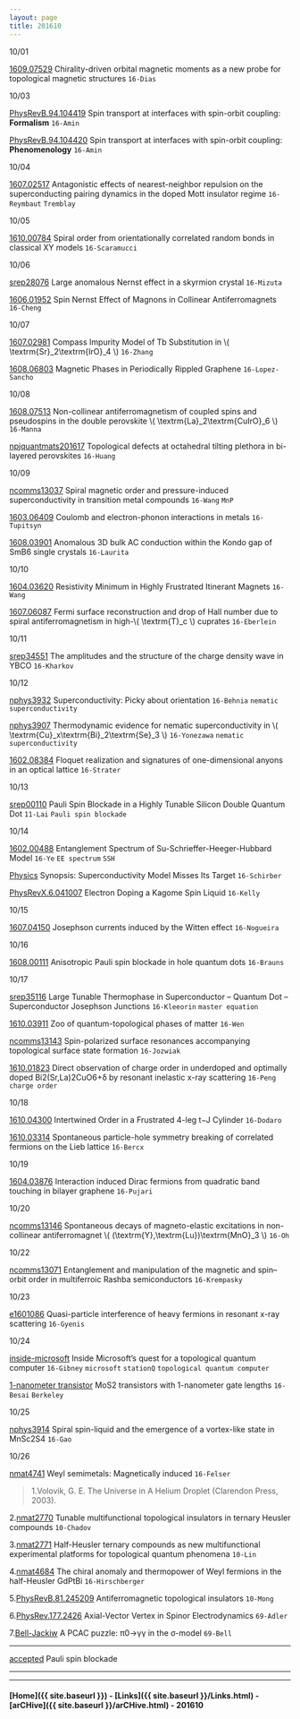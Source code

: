 ```yaml
---
layout: page
title: 201610
---
```



10/01


[1609.07529](https://arxiv.org/abs/1609.07529) Chirality-driven orbital magnetic moments as a new probe for topological magnetic structures `16-Dias`

10/03

[PhysRevB.94.104419](http://journals.aps.org/prb/abstract/10.1103/PhysRevB.94.104419) Spin transport at interfaces with spin-orbit coupling: **Formalism** `16-Amin`

[PhysRevB.94.104420](http://journals.aps.org/prb/abstract/10.1103/PhysRevB.94.104420) Spin transport at interfaces with spin-orbit coupling: **Phenomenology** `16-Amin`



10/04

[1607.02517](https://arxiv.org/abs/1607.02517) Antagonistic effects of nearest-neighbor repulsion on the superconducting pairing dynamics in the doped Mott insulator regime `16-Reymbaut` `Tremblay`

10/05

[1610.00784](https://arxiv.org/abs/1610.00784) Spiral order from orientationally correlated random bonds in classical XY models `16-Scaramucci`

10/06

[srep28076](http://www.nature.com/articles/srep28076) Large anomalous Nernst effect in a skyrmion crystal `16-Mizuta`

[1606.01952](https://arxiv.org/abs/1606.01952) Spin Nernst Effect of Magnons in Collinear Antiferromagnets `16-Cheng`

10/07

[1607.02981](https://arxiv.org/abs/1607.02981) Compass Impurity Model of Tb Substitution in \\( \textrm{Sr}_2\textrm{IrO}_4 \\) `16-Zhang`

[1608.06803](https://arxiv.org/abs/1608.06803) Magnetic Phases in Periodically Rippled Graphene `16-Lopez-Sancho`

10/08

[1608.07513](https://arxiv.org/abs/1608.07513) Non-collinear antiferromagnetism of coupled spins and pseudospins in the double perovskite \\( \textrm{La}_2\textrm{CuIrO}_6 \\) `16-Manna`

[npjquantmats201617](http://www.nature.com/articles/npjquantmats201617) Topological defects at octahedral tilting plethora in bi-layered perovskites `16-Huang`

10/09

[ncomms13037](http://www.nature.com/articles/ncomms13037) Spiral magnetic order and pressure-induced superconductivity in transition metal compounds `16-Wang` `MnP`

[1603.06409](https://arxiv.org/abs/1603.06409) Coulomb and electron-phonon interactions in metals `16-Tupitsyn`

[1608.03901](https://arxiv.org/abs/1608.03901) Anomalous 3D bulk AC conduction within the Kondo gap of SmB6 single crystals `16-Laurita`


10/10

[1604.03620](https://arxiv.org/abs/1604.03620) Resistivity Minimum in Highly Frustrated Itinerant Magnets `16-Wang`


[1607.06087](https://arxiv.org/abs/1607.06087) Fermi surface reconstruction and drop of Hall number due to spiral antiferromagnetism in high-\\( \textrm{T}_c \\) cuprates `16-Eberlein`


10/11

[srep34551](http://www.nature.com/articles/srep34551) The amplitudes and the structure of the charge density wave in YBCO `16-Kharkov`

10/12

[nphys3932](http://www.nature.com/nphys/journal/vaop/ncurrent/full/nphys3932.html) Superconductivity: Picky about orientation `16-Behnia` `nematic superconductivity`

[nphys3907](http://www.nature.com/nphys/journal/vaop/ncurrent/full/nphys3907.html) Thermodynamic evidence for nematic superconductivity in \\( \textrm{Cu}_x\textrm{Bi}_2\textrm{Se}_3 \\) `16-Yonezawa` `nematic superconductivity`

[1602.08384](https://arxiv.org/abs/1602.08384) Floquet realization and signatures of one-dimensional anyons in an optical lattice `16-Strater`


10/13

[srep00110](http://www.nature.com/articles/srep00110) Pauli Spin Blockade in a Highly Tunable Silicon Double Quantum Dot `11-Lai` `Pauli spin blockade`

10/14

[1602.00488](https://arxiv.org/abs/1602.00488) Entanglement Spectrum of Su-Schrieffer-Heeger-Hubbard Model `16-Ye` `EE spectrum` `SSH`

[Physics](http://physics.aps.org/synopsis-for/10.1103/PhysRevX.6.041007) Synopsis: Superconductivity Model Misses Its Target `16-Schirber`

[PhysRevX.6.041007](http://journals.aps.org/prx/abstract/10.1103/PhysRevX.6.041007) Electron Doping a Kagome Spin Liquid `16-Kelly`

10/15

[1607.04150](https://arxiv.org/abs/1607.04150) Josephson currents induced by the Witten effect `16-Nogueira`


10/16

[1608.00111](https://arxiv.org/abs/1608.00111) Anisotropic Pauli spin blockade in hole quantum dots `16-Brauns`

10/17


[srep35116](http://www.nature.com/articles/srep35116) Large Tunable Thermophase in Superconductor – Quantum Dot – Superconductor Josephson Junctions `16-Kleeorin` `master equation`

[1610.03911](https://arxiv.org/abs/1610.03911) Zoo of quantum-topological phases of matter `16-Wen`

[ncomms13143](http://www.nature.com/articles/ncomms13143) Spin-polarized surface resonances accompanying topological surface state formation `16-Jozwiak`


[1610.01823](https://arxiv.org/abs/1610.01823) Direct observation of charge order in underdoped and optimally doped Bi2(Sr,La)2CuO6+δ by resonant inelastic x-ray scattering `16-Peng` `charge order`

10/18

[1610.04300](https://arxiv.org/abs/1610.04300) Intertwined Order in a Frustrated 4-leg t−J Cylinder `16-Dodaro`

[1610.03314](https://arxiv.org/abs/1610.03314) Spontaneous particle-hole symmetry breaking of correlated fermions on the Lieb lattice `16-Bercx`

10/19


[1604.03876](https://arxiv.org/abs/1604.03876) Interaction induced Dirac fermions from quadratic band touching in bilayer graphene `16-Pujari`


10/20

[ncomms13146](http://www.nature.com/articles/ncomms13146) Spontaneous decays of magneto-elastic excitations in non-collinear antiferromagnet \\( (\textrm{Y},\textrm{Lu})\textrm{MnO}_3 \\) `16-Oh`


10/22

[ncomms13071](http://www.nature.com/articles/ncomms13071) Entanglement and manipulation of the magnetic and spin–orbit order in multiferroic Rashba semiconductors `16-Krempasky`

10/23

[e1601086](http://advances.sciencemag.org/content/2/10/e1601086.full) Quasi-particle interference of heavy fermions in resonant x-ray scattering `16-Gyenis`

10/24

[inside-microsoft](http://www.nature.com/news/inside-microsoft-s-quest-for-a-topological-quantum-computer-1.20774) Inside Microsoft’s quest for a topological quantum computer `16-Gibney` `microsoft` `stationQ` `topological quantum computer`


[1-nanometer transistor](http://science.sciencemag.org/content/354/6308/99) MoS2 transistors with 1-nanometer gate lengths `16-Besai` `Berkeley`


10/25

[nphys3914](http://www.nature.com/nphys/journal/vaop/ncurrent/full/nphys3914.html) Spiral spin-liquid and the emergence of a vortex-like state in MnSc2S4 `16-Gao`

10/26

[nmat4741](http://www.nature.com/nmat/journal/v15/n11/full/nmat4741.html) Weyl semimetals: Magnetically induced `16-Felser`

> 1.Volovik, G. E. The Universe in A Helium Droplet (Clarendon Press, 2003).
>
2.[nmat2770](http://www.nature.com/nmat/journal/v9/n7/full/nmat2770.html) Tunable multifunctional topological insulators in ternary Heusler compounds `10-Chadov`
>
3.[nmat2771](http://www.nature.com/nmat/journal/v9/n7/full/nmat2771.html) Half-Heusler ternary compounds as new multifunctional experimental platforms for topological quantum phenomena `10-Lin`
>
4.[nmat4684](http://www.nature.com/nmat/journal/v15/n11/full/nmat4684.html) The chiral anomaly and thermopower of Weyl fermions in the half-Heusler GdPtBi
`16-Hirschberger`
>
5.[PhysRevB.81.245209](http://journals.aps.org/prb/abstract/10.1103/PhysRevB.81.245209) Antiferromagnetic topological insulators `10-Mong`
>
6.[PhysRev.177.2426](http://journals.aps.org/pr/abstract/10.1103/PhysRev.177.2426) Axial-Vector Vertex in Spinor Electrodynamics `69-Adler`
>
7.[Bell-Jackiw](http://link.springer.com/article/10.1007%2FBF02823296) A PCAC puzzle: π0→γγ in the σ-model `69-Bell`





---

[accepted](http://journals.aps.org/prl/accepted/5907dYd3Cc412752804b6cc4beddf3da7eb167ae7) Pauli spin blockade


---



---


#### [Home]({{ site.baseurl }}) - [Links]({{ site.baseurl }}/Links.html) - [arCHive]({{ site.baseurl }}/arCHive.html) - 201610
